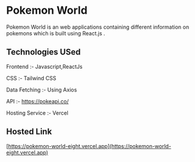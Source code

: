 # Pokemon World

Pokemon World is an web applications containing different information on pokemons which is built using React.js .

## Technologies USed

Frontend :- Javascript,ReactJs

CSS :- Tailwind CSS

Data Fetching :- Using Axios

API :- https://pokeapi.co/

Hosting Service :- Vercel

## Hosted Link

[https://pokemon-world-eight.vercel.app](https://pokemon-world-eight.vercel.app)
